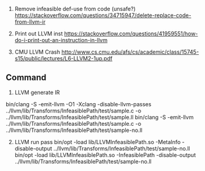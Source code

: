 1. Remove infeasible def-use from code (unsafe?)
https://stackoverflow.com/questions/34715947/delete-replace-code-from-llvm-ir

2. Print out LLVM inst
https://stackoverflow.com/questions/41959551/how-do-i-print-out-an-instruction-in-llvm

3. CMU LLVM Crash
http://www.cs.cmu.edu/afs/cs/academic/class/15745-s15/public/lectures/L6-LLVM2-1up.pdf


## Command
1. LLVM generate IR

bin/clang -S -emit-llvm -O1 -Xclang -disable-llvm-passes ../llvm/lib/Transforms/InfeasiblePath/test/sample.c -o ../llvm/lib/Transforms/InfeasiblePath/test/sample.ll
bin/clang -S -emit-llvm ../llvm/lib/Transforms/InfeasiblePath/test/sample.c -o ../llvm/lib/Transforms/InfeasiblePath/test/sample-no.ll

2. LLVM run pass
bin/opt -load lib/LLVMInfeasiblePath.so -MetaInfo -disable-output ../llvm/lib/Transforms/InfeasiblePath/test/sample-no.ll
bin/opt -load lib/LLVMInfeasiblePath.so -InfeasiblePath -disable-output ../llvm/lib/Transforms/InfeasiblePath/test/sample-no.ll